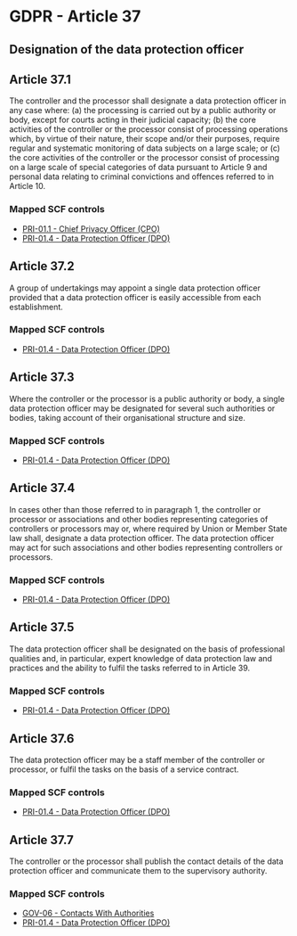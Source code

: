 # GDPR - Article 37
## Designation of the data protection officer

  
## Article 37.1
The controller and the processor shall designate a data protection officer in any case where:
(a) the processing is carried out by a public authority or body, except for courts acting in their judicial capacity;
(b) the core activities of the controller or the processor consist of processing operations which, by virtue of their nature, their scope and/or their purposes, require regular and systematic monitoring of data subjects on a large scale; or
(c) the core activities of the controller or the processor consist of processing on a large scale of special categories of data pursuant to Article 9 and personal data relating to criminal convictions and offences referred to in Article 10.
  
### Mapped SCF controls
- [PRI-01.1 - Chief Privacy Officer (CPO)](../scf/pri-011-chiefprivacyofficer(cpo).md)
- [PRI-01.4 - Data Protection Officer (DPO)](../scf/pri-014-dataprotectionofficer(dpo).md)
  
## Article 37.2
A group of undertakings may appoint a single data protection officer provided that a data protection officer is easily accessible from each establishment.
  
### Mapped SCF controls
- [PRI-01.4 - Data Protection Officer (DPO)](../scf/pri-014-dataprotectionofficer(dpo).md)
  
## Article 37.3
Where the controller or the processor is a public authority or body, a single data protection officer may be designated for several such authorities or bodies, taking account of their organisational structure and size.
  
### Mapped SCF controls
- [PRI-01.4 - Data Protection Officer (DPO)](../scf/pri-014-dataprotectionofficer(dpo).md)
  
## Article 37.4
In cases other than those referred to in paragraph 1, the controller or processor or associations and other bodies representing categories of controllers or processors may or, where required by Union or Member State law shall, designate a data protection officer. The data protection officer may act for such associations and other bodies representing controllers or processors.
  
### Mapped SCF controls
- [PRI-01.4 - Data Protection Officer (DPO)](../scf/pri-014-dataprotectionofficer(dpo).md)
  
## Article 37.5
The data protection officer shall be designated on the basis of professional qualities and, in particular, expert knowledge of data protection law and practices and the ability to fulfil the tasks referred to in Article 39.
  
### Mapped SCF controls
- [PRI-01.4 - Data Protection Officer (DPO)](../scf/pri-014-dataprotectionofficer(dpo).md)
  
## Article 37.6
The data protection officer may be a staff member of the controller or processor, or fulfil the tasks on the basis of a service contract.
  
### Mapped SCF controls
- [PRI-01.4 - Data Protection Officer (DPO)](../scf/pri-014-dataprotectionofficer(dpo).md)
  
## Article 37.7
The controller or the processor shall publish the contact details of the data protection officer and communicate them to the supervisory authority.
  
### Mapped SCF controls
- [GOV-06 - Contacts With Authorities](../scf/gov-06-contactswithauthorities.md)
- [PRI-01.4 - Data Protection Officer (DPO)](../scf/pri-014-dataprotectionofficer(dpo).md)
  